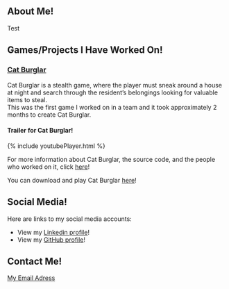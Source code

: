 <div class="About Me">
<h2>About Me!</h2>
<p> Test </p>
</div>

<h2>Games/Projects I Have Worked On!</h2>

<div class="Cat Burglar">
<h3><u>Cat Burglar</u></h3>
<p>Cat Burglar is a stealth game, where the player must sneak around a house at night and search through the resident’s belongings looking for valuable items to steal.<br>
This was the first game I worked on in a team and it took approximately 2 months to create Cat Burglar.</p>

<h4>Trailer for Cat Burglar!</h4>
{% include youtubePlayer.html %}

<p>For more information about Cat Burglar, the source code, and the people who worked on it, 
click <a href ="https://github.com/stevencoombe/Game-Dev-Sim/" title="Cat Burglar GitHub Page">here</a>!</p>

<p>You can download and play Cat Burglar <a href ="https://github.com/stevencoombe/Game-Dev-Sim/releases" title="Cat Burglar Dowload">here</a>!</p>
</div>

<div class="Social Media">
<h2>Social Media!</h2>
<p>Here are links to my social media accounts:</p>
<ul>
<li>View my <a href ="https://www.linkedin.com/in/steven-coombe/" title="Linkedin Profile">Linkedin profile</a>!</li>
<li>View my <a href ="https://github.com/stevencoombe" title="Linkedin Profile">GitHub profile</a>!</li>
</ul>
</div>

<div class="Contact Me">
<h2>Contact Me!</h2>
<p><a href ="mailto:stevencoombe2000@gmail.com">My Email Adress</a></p>